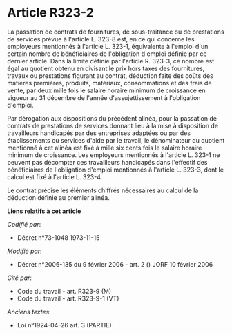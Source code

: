 # Article R323-2

La passation de contrats de fournitures, de sous-traitance ou de prestations de services prévue à l'article L. 323-8 est, en
ce qui concerne les employeurs mentionnés à l'article L. 323-1, équivalente à l'emploi d'un certain nombre de bénéficiaires
de l'obligation d'emploi définie par ce dernier article. Dans la limite définie par l'article R. 323-3, ce nombre est égal au
quotient obtenu en divisant le prix hors taxes des fournitures, travaux ou prestations figurant au contrat, déduction faite
des coûts des matières premières, produits, matériaux, consommations et des frais de vente, par deux mille fois le salaire
horaire minimum de croissance en vigueur au 31 décembre de l'année d'assujettissement à l'obligation d'emploi.

Par dérogation aux dispositions du précédent alinéa, pour la passation de contrats de prestations de services donnant lieu à
la mise à disposition de travailleurs handicapés par des entreprises adaptées ou par des établissements ou services d'aide
par le travail, le dénominateur du quotient mentionné à cet alinéa est fixé à mille six cents fois le salaire horaire minimum
de croissance. Les employeurs mentionnés à l'article L. 323-1 ne peuvent pas décompter ces travailleurs handicapés dans
l'effectif des bénéficiaires de l'obligation d'emploi mentionnés à l'article L. 323-3, dont le calcul est fixé à l'article L.
323-4.

Le contrat précise les éléments chiffrés nécessaires au calcul de la déduction définie au premier alinéa.

**Liens relatifs à cet article**

_Codifié par_:

  - Décret n°73-1048 1973-11-15

_Modifié par_:

  - Décret n°2006-135 du 9 février 2006 - art. 2 () JORF 10 février 2006

_Cité par_:

  - Code du travail - art. R323-9 (M)
  - Code du travail - art. R323-9-1 (VT)

_Anciens textes_:

  - Loi n°1924-04-26 art. 3 (PARTIE)
